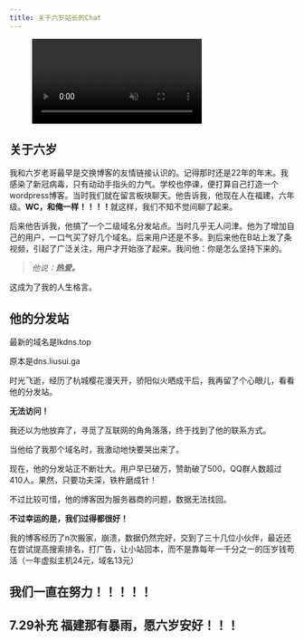 ```yaml
---
title: 关于六岁站长的Chat
---
```

<!-- wp:video {"align":"center"} -->
<figure class="wp-block-video aligncenter"><video autoplay controls muted preload="auto" src="https://www.n-bc.top/6chat.mp4"></video></figure>
<!-- /wp:video -->

<!-- wp:heading -->
<h2 class="wp-block-heading">关于六岁</h2>
<!-- /wp:heading -->

<!-- wp:paragraph -->
<p>我和六岁老哥最早是交换博客的友情链接认识的。记得那时还是22年的年末。我感染了新冠病毒，只有动动手指头的力气。学校也停课，便打算自己打造一个wordpress博客。当时我们就在留言板块聊天。他告诉我，他现在人在福建，六年级。<strong>WC，和俺一样！！！！</strong>就这样，我们不知不觉间聊了起来。</p>
<!-- /wp:paragraph -->

<!-- wp:paragraph -->
<p>后来他告诉我，他搞了一个二级域名分发站点。当时几乎无人问津。他为了增加自己的用户，一口气买了好几个域名。后来用户还是不多。到后来他在B站上发了条视频，引起了广泛关注，用户才开始涨了起来。我问他：你是怎么坚持下来的。</p>
<!-- /wp:paragraph -->

<!-- wp:quote -->
<blockquote class="wp-block-quote"><!-- wp:paragraph -->
<p></p>
<!-- /wp:paragraph --><cite>他说：<strong>热爱。</strong></cite></blockquote>
<!-- /wp:quote -->

<!-- wp:paragraph -->
<p>这成为了我的人生格言。</p>
<!-- /wp:paragraph -->

<!-- wp:heading -->
<h2 class="wp-block-heading">他的分发站</h2>
<!-- /wp:heading -->

<!-- wp:paragraph -->
<p>最新的域名是lkdns.top</p>
<!-- /wp:paragraph -->

<!-- wp:paragraph -->
<p>原本是dns.liusui.ga</p>
<!-- /wp:paragraph -->

<!-- wp:paragraph -->
<p>时光飞逝，经历了杭城樱花漫天开，骄阳似火晒成干后，我再留了个心眼儿，看看他的分发站。</p>
<!-- /wp:paragraph -->

<!-- wp:paragraph -->
<p><strong>无法访问！</strong></p>
<!-- /wp:paragraph -->

<!-- wp:paragraph -->
<p>我还以为他放弃了，寻觅了互联网的角角落落，终于找到了他的联系方式。</p>
<!-- /wp:paragraph -->

<!-- wp:paragraph -->
<p>当他给了我那个域名时，我激动地快要哭出来了。</p>
<!-- /wp:paragraph -->

<!-- wp:paragraph -->
<p>现在，他的分发站正不断壮大。用户早已破万，赞助破了500，QQ群人数超过410人。果然，只要功夫深，铁杵磨成针！</p>
<!-- /wp:paragraph -->

<!-- wp:paragraph -->
<p>不过比较可惜，他的博客因为服务器商的问题，数据无法找回。</p>
<!-- /wp:paragraph -->

<!-- wp:paragraph -->
<p><strong>不过幸运的是，我们过得都很好！</strong></p>
<!-- /wp:paragraph -->

<!-- wp:paragraph -->
<p>我的博客经历了n次搬家，崩溃，数据仍然完好，交到了三十几位小伙伴，最近还在尝试提高搜索排名，打广告，让小站回本，而不是靠每年一千分之一的压岁钱苟活（一年虚拟主机24元，域名13元）</p>
<!-- /wp:paragraph -->

<!-- wp:heading -->
<h2 class="wp-block-heading">我们一直在努力！！！！！</h2>
<!-- /wp:heading -->

<!-- wp:heading -->
<h2 class="wp-block-heading">7.29补充 福建那有暴雨，愿六岁安好！！！</h2>
<!-- /wp:heading -->
